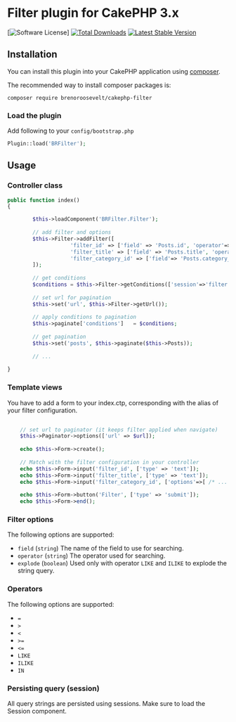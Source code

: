 # Filter plugin for CakePHP 3.x

[![Software License](https://img.shields.io/badge/license-MIT-brightgreen.svg?style=flat-square)]
[![Total Downloads](https://img.shields.io/packagist/dt/brenoroosevelt/cakephp-filter.svg?style=flat-square)](https://packagist.org/packages/brenoroosevelt/cakephp-filter)
[![Latest Stable Version](https://img.shields.io/packagist/v/brenoroosevelt/cakephp-filter.svg?style=flat-square&label=stable)](https://packagist.org/packages/brenoroosevelt/cakephp-filter)


## Installation

You can install this plugin into your CakePHP application using [composer](http://getcomposer.org).

The recommended way to install composer packages is:

```
composer require brenoroosevelt/cakephp-filter
```
### Load the plugin

Add following to your `config/bootstrap.php`

```php
Plugin::load('BRFilter');
```

## Usage

### Controller class

```php
public function index()
{

		$this->loadComponent('BRFilter.Filter');
		
		// add filter and options
		$this->Filter->addFilter([
					'filter_id' => ['field' => 'Posts.id', 'operator'=>'='],
					'filter_title' => ['field' => 'Posts.title', 'operator' => 'LIKE', 'explode' => 'true'],
					'filter_category_id' => ['field'=> 'Posts.category_id', 'operator' => 'IN' ] 
		]);
		
		// get conditions
		$conditions = $this->Filter->getConditions(['session'=>'filter']);
		
		// set url for pagination
    	$this->set('url', $this->Filter->getUrl());
    	
    	// apply conditions to pagination
    	$this->paginate['conditions']	= $conditions;
    	
    	// get pagination 
    	$this->set('posts', $this->paginate($this->Posts));
    	
    	// ...
    	
}
```

### Template views 
You have to add a form to your index.ctp, corresponding with the alias of your filter configuration.

```php
    
    // set url to paginator (it keeps filter applied when navigate)
	$this->Paginator->options(['url' => $url]);
    
	echo $this->Form->create();
    
   	// Match with the filter configuration in your controller 
    echo $this->Form->input('filter_id', ['type' => 'text']);
    echo $this->Form->input('filter_title', ['type' => 'text']);
    echo $this->Form->input('filter_category_id', ['options'=>[ /* ... */ ], 'multiple'=>'multiple' ]);
    
	echo $this->Form->button('Filter', ['type' => 'submit']);
	echo $this->Form->end();
```

### Filter options

The following options are supported:

- `field` (`string`) The name of the field to use for searching.
- `operator` (`string`) The operator used for searching.
- `explode` (`boolean`) Used only with operator `LIKE` and `ILIKE` to explode the string query.


### Operators

The following options are supported:

- `=`
- `>`
- `<`
- `>=`
- `<=`
- `LIKE`
- `ILIKE`
- `IN`
 
### Persisting query (session)

All query strings are persisted using sessions. Make sure to load the Session component.
